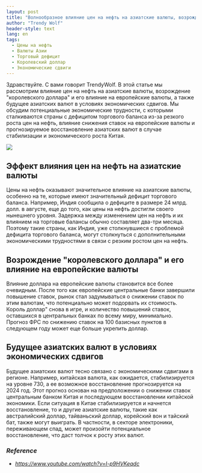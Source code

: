 ```yaml
---
layout: post
title: "Волнообразное влияние цен на нефть на азиатские валюты, возрождение "королевского доллара" и будущее азиатских валют"
author: "Trendy Wolf"
header-style: text
lang: en
tags:
  - Цены на нефть
  - Валюты Азии
  - Торговый дефицит
  - Королевский доллар
  - Экономические сдвиги
---
```


Здравствуйте. С вами говорит TrendyWolf. В этой статье мы рассмотрим влияние цен на нефть на азиатские валюты, возрождение "королевского доллара" и его влияние на европейские валюты, а также будущее азиатских валют в условиях экономических сдвигов. Мы обсудим потенциальные экономические трудности, с которыми сталкиваются страны с дефицитом торгового баланса из-за резкого роста цен на нефть, влияние снижения ставок на европейские валюты и прогнозируемое восстановление азиатских валют в случае стабилизации и экономического роста Китая.

<img
    src="https://i.ytimg.com/vi/I-p9HVKeqdc/hqdefault.jpg"
/>


## Эффект влияния цен на нефть на азиатские валюты
Цены на нефть оказывают значительное влияние на азиатские валюты, особенно на те, которые имеют значительный дефицит торгового баланса. Например, Индия сообщила о дефиците в размере 24 млрд. долл. в августе, еще до того, как цены на нефть достигли своего нынешнего уровня. Задержка между изменением цен на нефть и их влиянием на торговые балансы обычно составляет два-три месяца. Поэтому такие страны, как Индия, уже столкнувшиеся с проблемой дефицита торгового баланса, могут столкнуться с дополнительными экономическими трудностями в связи с резким ростом цен на нефть.

## Возрождение "королевского доллара" и его влияние на европейские валюты
Влияние доллара на европейские валюты становится все более очевидным. После того как европейские центральные банки завершили повышение ставок, рынок стал задумываться о снижении ставок по этим валютам, что потенциально может подорвать их стоимость. Король доллар" снова в игре, и количество повышений ставок, оставшихся в центральных банках по всему миру, минимально. Прогноз ФРС по снижению ставок на 100 базисных пунктов в следующем году может еще больше укрепить доллар.

## Будущее азиатских валют в условиях экономических сдвигов
Будущее азиатских валют тесно связано с экономическими сдвигами в регионе. Например, китайская валюта, как ожидается, стабилизируется на уровне 730, а ее возможное восстановление прогнозируется на 2024 год. Этот прогноз основан на предположении о снижении ставок центральным банком Китая и последующем восстановлении китайской экономики. Если ситуация в Китае стабилизируется и начнется восстановление, то и другие азиатские валюты, такие как австралийский доллар, тайваньский доллар, корейский вон и тайский бат, также могут выиграть. В частности, в секторе электроники, переживающем спад, может произойти потенциальное восстановление, что даст толчок к росту этих валют.


### _Reference_
- _https://www.youtube.com/watch?v=I-p9HVKeqdc_

